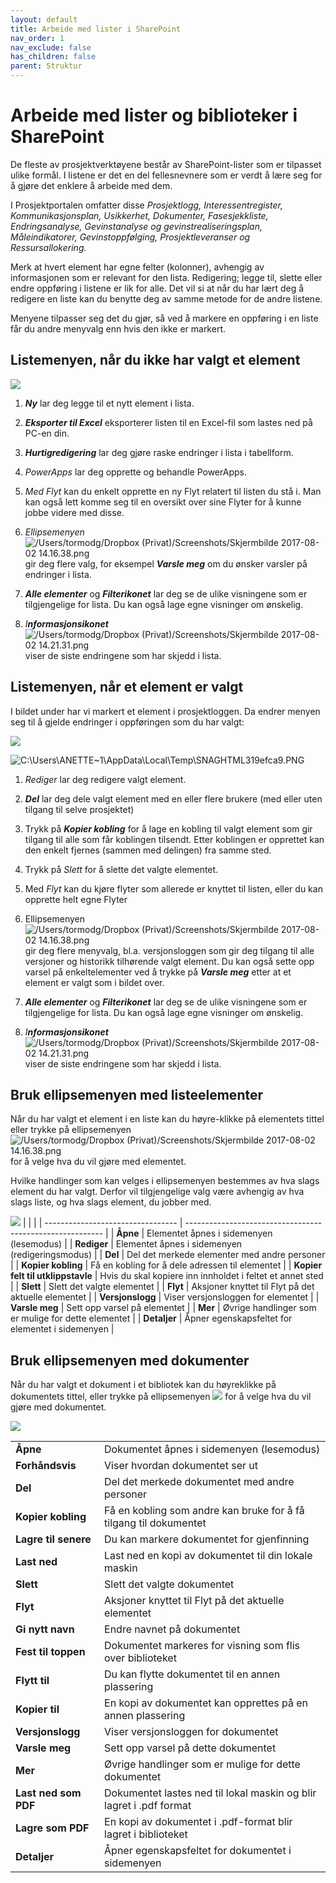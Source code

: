 ```yaml
---
layout: default
title: Arbeide med lister i SharePoint
nav_order: 1
nav_exclude: false
has_children: false
parent: Struktur
---
```


# Arbeide med lister og biblioteker i SharePoint

De fleste av prosjektverktøyene består av SharePoint-lister som er
tilpasset ulike formål. I listene er det en del fellesnevnere som er verdt å lære seg for å gjøre det enklere å arbeide med dem.

I Prosjektportalen omfatter disse *Prosjektlogg, Interessentregister, Kommunikasjonsplan, Usikkerhet, Dokumenter, Fasesjekkliste, Endringsanalyse, Gevinstanalyse og gevinstrealiseringsplan, Måleindikatorer, Gevinstoppfølging, Prosjektleveranser og Ressursallokering.*

Merk at hvert element har egne felter (kolonner), avhengig av
informasjonen som er relevant for den lista. Redigering; legge til,
slette eller endre oppføring i listene er lik for alle. Det vil si at når du har lært deg å redigere en liste kan du benytte deg av samme metode for de andre listene.

Menyene tilpasser seg det du gjør, så ved å markere en oppføring i en liste får du andre menyvalg enn hvis den ikke er markert.

## Listemenyen, når du ikke har valgt et element

![](./media/image5.png)

1)  ***Ny*** lar deg legge til et nytt element i lista.

2)  ***Eksporter til Excel*** eksporterer listen til en Excel-fil som
    lastes ned på PC-en din.

3)  ***Hurtigredigering*** lar deg gjøre raske endringer i lista i
    tabellform.

4)  *PowerApps* lar deg opprette og behandle PowerApps.

5)  *Med Flyt* kan du enkelt opprette en ny Flyt relatert til listen
    du stå i. Man kan også lett komme seg til en oversikt over sine
    Flyter for å kunne jobbe videre med disse.

6)  *Ellipsemenyen* ![/Users/tormodg/Dropbox
    (Privat)/Screenshots/Skjermbilde 2017-08-02
    14.16.38.png](./media/image7.png) gir deg flere valg, for eksempel
    ***Varsle meg*** om du ønsker varsler på endringer i lista.

7)  ***Alle elementer*** og ***Filterikonet*** lar deg se de ulike
    visningene som er tilgjengelige for lista. Du kan også lage egne
    visninger om ønskelig.

8)  *I**nformasjonsikonet*** ![/Users/tormodg/Dropbox
    (Privat)/Screenshots/Skjermbilde 2017-08-02
    14.21.31.png](./media/image8.png) viser de siste endringene som
    har skjedd i lista.

## Listemenyen, når et element er valgt

I bildet under har vi markert et element i prosjektloggen. Da endrer
menyen seg til å gjelde endringer i oppføringen som du har valgt:

![](./media/image9.png)

![C:\\Users\\ANETTE\~1\\AppData\\Local\\Temp\\SNAGHTML319efca9.PNG](./media/image10.png)

1)  *Rediger* lar deg redigere valgt element.

2)  ***Del*** lar deg dele valgt element med en eller flere brukere (med
    eller uten tilgang til selve prosjektet)

3)  Trykk på ***Kopier kobling*** for å lage en kobling til valgt
    element som gir tilgang til alle som får koblingen tilsendt. Etter
    koblingen er opprettet kan den enkelt fjernes (sammen med delingen)
    fra samme sted.

4)  Trykk på *Slett* for å slette det valgte elementet.

5)  Med *Flyt* kan du kjøre flyter som allerede er knyttet til listen,
    eller du kan opprette helt egne Flyter

6)  Ellipsemenyen ![/Users/tormodg/Dropbox
    (Privat)/Screenshots/Skjermbilde 2017-08-02
    14.16.38.png](./media/image7.png) gir deg flere menyvalg, bl.a.
    versjonsloggen som gir deg tilgang til alle versjoner og historikk
    tilhørende valgt element. Du kan også sette opp varsel på
    enkeltelementer ved å trykke på ***Varsle meg*** etter at et element
    er valgt som i bildet over.

7)  ***Alle elementer*** og ***Filterikonet*** lar deg se de ulike
    visningene som er tilgjengelige for lista. Du kan også lage egne
    visninger om ønskelig.

8)  *I**nformasjonsikonet*** ![/Users/tormodg/Dropbox
    (Privat)/Screenshots/Skjermbilde 2017-08-02
    14.21.31.png](./media/image8.png) viser de siste endringene som har
    skjedd i lista.

## Bruk ellipsemenyen med listeelementer

Når du har valgt et element i en liste kan du høyre-klikke på elementets
tittel eller trykke på ellipsemenyen ![/Users/tormodg/Dropbox
(Privat)/Screenshots/Skjermbilde 2017-08-02
14.16.38.png](./media/image7.png) for å velge hva du vil gjøre med
elementet.

Hvilke handlinger som kan velges i ellipsemenyen bestemmes av hva slags
element du har valgt. Derfor vil tilgjengelige valg være avhengig av hva
slags liste, og hva slags element, du jobber med.

![](./media/image12.png)
|                                   |                                                           | 
| --------------------------------- | --------------------------------------------------------- | 
| **Åpne**                          | Elementet åpnes i sidemenyen (lesemodus)                  | 
| **Rediger**                       | Elementet åpnes i sidemenyen (redigeringsmodus)           | 
| **Del**                           | Del det merkede elementer med andre personer              | 
| **Kopier kobling**                | Få en kobling for å dele adressen til elementet           | 
| **Kopier felt til utklippstavle** | Hvis du skal kopiere inn innholdet i feltet et annet sted | 
| **Slett**                         | Slett det valgte elementet                                | 
| **Flyt**                          | Aksjoner knyttet til Flyt på det aktuelle elementet       | 
| **Versjonslogg**                  | Viser versjonsloggen for elementet                        | 
| **Varsle meg**                    | Sett opp varsel på elementet                              | 
| **Mer**                           | Øvrige handlinger som er mulige for dette elementet       | 
| **Detaljer**                      | Åpner egenskapsfeltet for elementet i sidemenyen          | 

## Bruk ellipsemenyen med dokumenter

Når du har valgt et dokument i et bibliotek kan du høyreklikke på
dokumentets tittel, eller trykke på ellipsemenyen
![](./media/image7.png) for å velge hva du vil gjøre med
dokumentet.

![](./media/image13.png)

|                          |                                                                     | 
| ------------------------ | ------------------------------------------------------------------- | 
| **Åpne**                 | Dokumentet åpnes i sidemenyen (lesemodus)                           |
| **Forhåndsvis**          | Viser hvordan dokumentet ser ut                                     |                          
| **Del**                  | Del det merkede dokumentet med andre personer                       |                          
| **Kopier kobling**       | Få en kobling som andre kan bruke for å få tilgang til dokumentet   |                          
| **Lagre til senere**     | Du kan markere dokumentet for gjenfinning                           |                          
| **Last ned**             | Last ned en kopi av dokumentet til din lokale maskin                |                          
| **Slett**                | Slett det valgte dokumentet                                         |                          
| **Flyt**                 | Aksjoner knyttet til Flyt på det aktuelle elementet                 |                          
| **Gi nytt navn**         | Endre navnet på dokumentet                                          |                          
| **Fest til toppen**      | Dokumentet markeres for visning som flis over biblioteket           |                          
| **Flytt til**            | Du kan flytte dokumentet til en annen plassering                    |                          
| **Kopier til**           | En kopi av dokumentet kan opprettes på en annen plassering          |                          
| **Versjonslogg**         | Viser versjonsloggen for dokumentet                                 |                          
| **Varsle meg**           | Sett opp varsel på dette dokumentet                                 |                          
| **Mer**                  | Øvrige handlinger som er mulige for dette dokumentet                |                          
| **Last ned som** **PDF** | Dokumentet lastes ned til lokal maskin og blir lagret i .pdf format |                          
| **Lagre som** **PDF**    | En kopi av dokumentet i .pdf-format blir lagret i biblioteket       |                          
| **Detaljer**             | Åpner egenskapsfeltet for dokumentet i sidemenyen                   |    